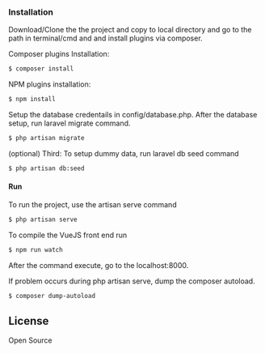 
### Installation

Download/Clone the the project and copy to local directory and go to the path in terminal/cmd and and install plugins via composer.

Composer plugins Installation:
```sh
$ composer install
```
NPM plugins installation:
```sh
$ npm install
```

Setup the database credentails in config/database.php. After the database setup, run laravel migrate command.
```sh
$ php artisan migrate
```
(optional) Third:
To setup dummy data, run laravel db seed command
```sh
$ php artisan db:seed
```
#### Run
To run the project, use the artisan serve command
```sh
$ php artisan serve
```

To compile the VueJS front end run
```sh
$ npm run watch
```

After the command execute, go to the localhost:8000.

If problem occurs during php artisan serve, dump the composer autoload.
```sh
$ composer dump-autoload
```

License
----

Open Source